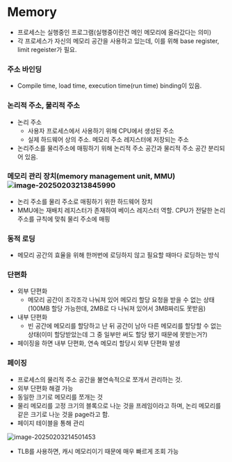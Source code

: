 # Memory

- 프로세스는 실행중인 프로그램(실행중이란건 메인 메모리에 올라갔다는 의미)
- 각 프로세스가 자신의 메모리 공간을 사용하고 있는데, 이를 위해 base register, limit regeister가 필요.



### 주소 바인딩

- Compile time, load time, execution time(run time) binding이 있음.



### 논리적 주소, 물리적 주소

- 논리 주소 
  - 사용자 프로세스에서 사용하기 위해 CPU에서 생성된 주소
  - 실제 하드웨어 상의 주소. 메모리 주소 레지스터에 저장되는 주소
- 논리주소를 물리주소에 매핑하기 위해 논리적 주소 공간과 물리적 주소 공간 분리되어 있음.



### 메모리 관리 장치(memory management unit, MMU)![image-20250203213845990](/Users/kicheolnam/Projects/TIL_2/잡동사니/정리/assets/image-20250203213845990.png)

- 논리 주소를 물리 주소로 매핑하기 위한 하드웨어 장치
- MMU에는 재배치 레지스터가 존재하여 베이스 레지스터 역할. CPU가 전달한 논리 주소를 규칙에 맞춰 물리 주소에 매핑



### 동적 로딩

- 메모리 공간의 효율을 위해 한꺼번에 로딩하지 않고 필요할 때마다 로딩하는 방식



### 단편화

- 외부 단편화
  - 메모리 공간이 조각조각 나눠져 있어 메모리 할당 요청을 받을 수 없는 상태(100MB 할당 가능한데, 2MB로 다 나눠져 있어서 3MB짜리도 못받음)
- 내부 단편화
  - 빈 공간에 메모리를 할당하고 난 뒤 공간이 남아 다른 메모리를 할당할 수 없는 상태(이미 할당받았는데 그 중 일부만 써도 할당 됐기 때문에 못받는거?)
- 페이징을 하면 내부 단편화, 연속 메모리 할당시 외부 단편화 발생



### 페이징

- 프로세스의 물리적 주소 공간을 불연속적으로 쪼개서 관리하는 것.
- 외부 단편화 해결 가능
- 동일한 크기로 메모리를 쪼개는 것
- 물리 메모리를 고정 크기의 블록으로 나눈 것을 프레임이라고 하며, 논리 메모리를 같은 크기로 나눈 것을 page라고 함.
- 페이지 테이블을 통해 관리

![image-20250203214501453](/Users/kicheolnam/Projects/TIL_2/잡동사니/정리/assets/image-20250203214501453.png)

- TLB를 사용하면, 캐시 메모리이기 때문에 매우 빠르게 조회 가능